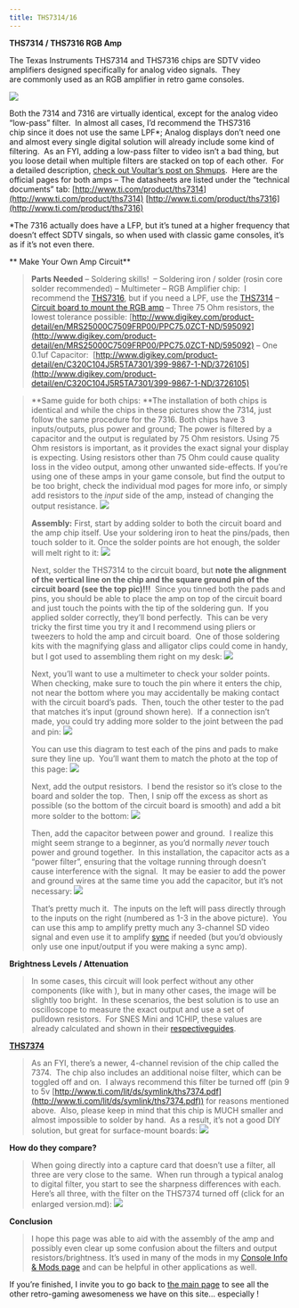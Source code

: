 ```yaml
---
title: THS7314/16
---
```


**THS7314 / THS7316 RGB Amp**

The Texas Instruments THS7314 and THS7316 chips are SDTV video amplifiers designed specifically for analog video signals.  They are commonly used as an RGB amplifier in retro game consoles.

![](https://cdn.retrorgb.com/images/THS7314.jpg)

Both the 7314 and 7316 are virtually identical, except for the analog video “low-pass” filter.  In almost all cases, I’d recommend the THS7316 chip since it does not use the same LPF\*; Analog displays don’t need one and almost every single digital solution will already include some kind of filtering.  As an FYI, adding a low-pass filter to video isn’t a bad thing, but you loose detail when multiple filters are stacked on top of each other.  For a detailed description, [check out Voultar’s post on Shmups](http://shmups.system11.org/viewtopic.php?p=1241928#p1241928).  Here are the official pages for both amps – The datasheets are listed under the “technical documents” tab:
[http://www.ti.com/product/ths7314](http://www.ti.com/product/ths7314)
[http://www.ti.com/product/ths7316](http://www.ti.com/product/ths7316)

\*The 7316 actually does have a LFP, but it’s tuned at a higher frequency that doesn’t effect SDTV singals, so when used with classic game consoles, it’s as if it’s not even there.

**
Make Your Own Amp Circuit**

> **Parts Needed**
> – Soldering skills! 
> – Soldering iron / solder (rosin core solder recommended)
> – Multimeter
> – RGB Amplifier chip:  I recommend the [THS7316](https://www.digikey.com/product-detail/en/texas-instruments/THS7316DR/296-26684-1-ND/2255104), but if you need a LPF, use the [THS7314](http://rover.ebay.com/rover/1/711-53200-19255-0/1?icep_ff3=9&pub=5575041517&toolid=10001&campid=5337251560&customid=&icep_uq=THS7314DR&icep_sellerId=&icep_ex_kw=&icep_sortBy=12&icep_catId=&icep_minPrice=&icep_maxPrice=&ipn=psmain&icep_vectorid=229466&kwid=902099&mtid=824&kw=lg)
> – [Circuit board to mount the RGB amp](http://rover.ebay.com/rover/1/711-53200-19255-0/1?icep_ff3=9&pub=5575041517&toolid=10001&campid=5337251560&customid=&icep_uq=SOIC-8+to+DIP-8+PCB&icep_sellerId=&icep_ex_kw=&icep_sortBy=12&icep_catId=&icep_minPrice=&icep_maxPrice=&ipn=psmain&icep_vectorid=229466&kwid=902099&mtid=824&kw=lg)
> – Three 75 Ohm resistors, the lowest tolerance possible:
> [http://www.digikey.com/product-detail/en/MRS25000C7509FRP00/PPC75.0ZCT-ND/595092](http://www.digikey.com/product-detail/en/MRS25000C7509FRP00/PPC75.0ZCT-ND/595092)
> – One 0.1uf Capacitor: 
> [http://www.digikey.com/product-detail/en/C320C104J5R5TA7301/399-9867-1-ND/3726105](http://www.digikey.com/product-detail/en/C320C104J5R5TA7301/399-9867-1-ND/3726105)

> **Same guide for both chips:
> **The installation of both chips is identical and while the chips in these pictures show the 7314, just follow the same procedure for the 7316. Both chips have 3 inputs/outputs, plus power and ground; The power is filtered by a capacitor and the output is regulated by 75 Ohm resistors. Using 75 Ohm resistors is important, as it provides the exact signal your display is expecting. Using resistors other than 75 Ohm could cause quality loss in the video output, among other unwanted side-effects. If you’re using one of these amps in your game console, but find the output to be too bright, check the individual mod pages for more info, or simply add resistors to the *input* side of the amp, instead of changing the output resistance.
> ![](https://cdn.retrorgb.com/images/THS14_16Compare.png)
>
> **Assembly:**
> First, start by adding solder to both the circuit board and the amp chip itself. Use your soldering iron to heat the pins/pads, then touch solder to it. Once the solder points are hot enough, the solder will melt right to it:
> ![](https://cdn.retrorgb.com/images/THS7314-03.jpg)
>
> Next, solder the THS7314 to the circuit board, but **note the alignment of the vertical line on the chip and the square ground pin of the circuit board (see the top pic)!!!**  Since you tinned both the pads and pins, you should be able to place the amp on top of the circuit board and just touch the points with the tip of the soldering gun.  If you applied solder correctly, they’ll bond perfectly.  This can be very tricky the first time you try it and I recommend using pliers or tweezers to hold the amp and circuit board.  One of those soldering kits with the magnifying glass and alligator clips could come in handy, but I got used to assembling them right on my desk:
> ![](https://cdn.retrorgb.com/images/THS7314-04.jpg)
>
> Next, you’ll want to use a multimeter to check your solder points.  When checking, make sure to touch the pin where it enters the chip, not near the bottom where you may accidentally be making contact with the circuit board’s pads.  Then, touch the other tester to the pad that matches it’s input (ground shown here).  If a connection isn’t made, you could try adding more solder to the joint between the pad and pin:
> ![](https://cdn.retrorgb.com/images/THS7314-05.jpg)
>
> You can use this diagram to test each of the pins and pads to make sure they line up.  You’ll want them to match the photo at the top of this page:
> ![](https://cdn.retrorgb.com/images/THS7314%20Pinout.jpg)
>
> Next, add the output resistors.  I bend the resistor so it’s close to the board and solder the top.  Then, I snip off the excess as short as possible (so the bottom of the circuit board is smooth) and add a bit more solder to the bottom:
> ![](https://cdn.retrorgb.com/images/THS7314-06.jpg)
>
> Then, add the capacitor between power and ground.  I realize this might seem strange to a beginner, as you’d normally _never_ touch power and ground together.  In this installation, the capacitor acts as a “power filter”, ensuring that the voltage running through doesn’t cause interference with the signal. 
> It may be easier to add the power and ground wires at the same time you add the capacitor, but it’s not necessary:
> ![](https://cdn.retrorgb.com/images/THS7314-07.jpg)
>
> That’s pretty much it.  The inputs on the left will pass directly through to the inputs on the right (numbered as 1-3 in the above picture).  You can use this amp to amplify pretty much any 3-channel SD video signal and even use it to amplify [sync](/info/sync) if needed (but you’d obviously only use one input/output if you were making a sync amp).

**Brightness Levels / Attenuation**

> In some cases, this circuit will look perfect without any other components (like with ), but in many other cases, the image will be slightly too bright.  In these scenarios, the best solution is to use an oscilloscope to measure the exact output and use a set of pulldown resistors.  For SNES Mini and 1CHIP, these values are already calculated and shown in their [respective](/consoles/snes/mini/diy-bypass)[guides](/consoles/snes/1chip/diy-ths-7314.md).

[**THS7374**](**THS7374**)

> As an FYI, there’s a newer, 4-channel revision of the chip called the 7374.  The chip also includes an additional noise filter, which can be toggled off and on.  I always recommend this filter be turned off (pin 9 to 5v [http://www.ti.com/lit/ds/symlink/ths7374.pdf](http://www.ti.com/lit/ds/symlink/ths7374.pdf)) for reasons mentioned above.  Also, please keep in mind that this chip is MUCH smaller and almost impossible to solder by hand.  As a result, it’s not a good DIY solution, but great for surface-mount boards:
> ![](https://cdn.retrorgb.com/images/THS7374%20Filter.png)

**How do they compare?**

> When going directly into a capture card that doesn’t use a filter, all three are very close to the same.  When run through a typical analog to digital filter, you start to see the sharpness differences with each.  Here’s all three, with the filter on the THS7374 turned off (click for an enlarged version.md):
> [![](https://cdn.retrorgb.com/images/THSCompare.png)](https://cdn.retrorgb.com/images/THSCompare_Large.png)

**Conclusion**

> I hope this page was able to aid with the assembly of the amp and possibly even clear up some confusion about the filters and output resistors/brightness. It’s used in many of the mods in my [Console Info & Mods page](/consoles/snes/ths-amps.md) and can be helpful in other applications as well.

If you’re finished, I invite you to go back to [the main page](/README.md) to see all the other retro-gaming awesomeness we have on this site… especially !
